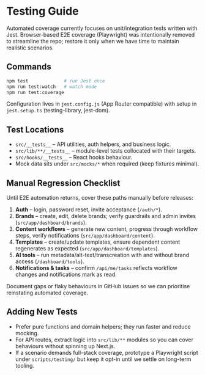 # Testing Guide

Automated coverage currently focuses on unit/integration tests written with Jest. Browser-based E2E coverage (Playwright) was intentionally removed to streamline the repo; restore it only when we have time to maintain realistic scenarios.

## Commands

```bash
npm test             # run Jest once
npm run test:watch   # watch mode
npm run test:coverage
```

Configuration lives in `jest.config.js` (App Router compatible) with setup in `jest.setup.ts` (testing-library, jest-dom).

## Test Locations

- `src/__tests__` – API utilities, auth helpers, and business logic.  
- `src/lib/**/__tests__` – module-level tests collocated with their targets.  
- `src/hooks/__tests__` – React hooks behaviour.  
- Mock data sits under `src/mocks/*` when required (keep fixtures minimal).

## Manual Regression Checklist

Until E2E automation returns, cover these paths manually before releases:

1. **Auth** – login, password reset, invite acceptance (`/auth/*`).  
2. **Brands** – create, edit, delete brands; verify guardrails and admin invites (`src/app/dashboard/brands`).  
3. **Content workflows** – generate new content, progress through workflow steps, verify notifications (`src/app/dashboard/content`).  
4. **Templates** – create/update templates, ensure dependent content regenerates as expected (`src/app/dashboard/templates`).  
5. **AI tools** – run metadata/alt-text/transcreation with and without brand access (`/dashboard/tools`).  
6. **Notifications & tasks** – confirm `/api/me/tasks` reflects workflow changes and notifications mark as read.

Document gaps or flaky behaviours in GitHub issues so we can prioritise reinstating automated coverage.

## Adding New Tests

- Prefer pure functions and domain helpers; they run faster and reduce mocking.  
- For API routes, extract logic into `src/lib/**` modules so you can cover behaviours without spinning up Next.js.  
- If a scenario demands full-stack coverage, prototype a Playwright script under `scripts/testing/` but keep it opt-in until we settle on long-term tooling.
